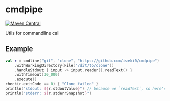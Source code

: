 # cmdpipe

[![Maven Central](https://img.shields.io/maven-central/v/space.iseki.cmdpipe/cmdpipe)](https://mvnrepository.com/artifact/space.iseki.cmdpipe/cmdpipe)


Utils for commandline call

## Example

```kotlin
val r = cmdline("git", "clone", "https://github.com/iseki0/cmdpipe")
    .withWorkingDirectory(File("/dit/to/clone"))
    .handleStdout { input -> input.reader().readText() }
    .withTimeout(30_000)
    .execute()
check(r.exitCode == 0) { "Clone failed" }
println("stdout: ${r.stdoutValue}") // because we `readText`, so here's the text
println("stderr: ${r.stderrSnapshot}")
```

